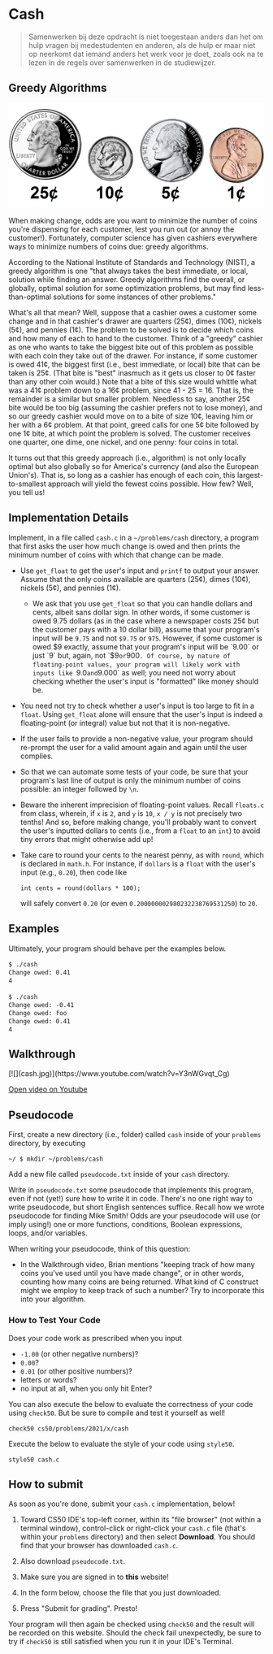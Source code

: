 # Cash

> Samenwerken bij deze opdracht is niet toegestaan anders dan het om hulp vragen bij medestudenten en anderen, als de hulp er maar niet op neerkomt dat iemand anders het werk voor je doet, zoals ook na te lezen in de regels over samenwerken in de studiewijzer.


## Greedy Algorithms

![US coins](coins.jpg)

When making change, odds are you want to minimize the number of coins you're dispensing for each customer, lest you run out (or annoy the customer!). Fortunately, computer science has given cashiers everywhere ways to minimize numbers of coins due: greedy algorithms.

According to the National Institute of Standards and Technology (NIST), a greedy algorithm is one "that always takes the best immediate, or local, solution while finding an answer. Greedy algorithms find the overall, or globally, optimal solution for some optimization problems, but may find less-than-optimal solutions for some instances of other problems."

What's all that mean? Well, suppose that a cashier owes a customer some change and in that cashier's drawer are quarters (25¢), dimes (10¢), nickels (5¢), and pennies (1¢). The problem to be solved is to decide which coins and how many of each to hand to the customer. Think of a "greedy" cashier as one who wants to take the biggest bite out of this problem as possible with each coin they take out of the drawer. For instance, if some customer is owed 41¢, the biggest first (i.e., best immediate, or local) bite that can be taken is 25¢. (That bite is "best" inasmuch as it gets us closer to 0¢ faster than any other coin would.) Note that a bite of this size would whittle what was a 41¢ problem down to a 16¢ problem, since 41 - 25 = 16\. That is, the remainder is a similar but smaller problem. Needless to say, another 25¢ bite would be too big (assuming the cashier prefers not to lose money), and so our greedy cashier would move on to a bite of size 10¢, leaving him or her with a 6¢ problem. At that point, greed calls for one 5¢ bite followed by one 1¢ bite, at which point the problem is solved. The customer receives one quarter, one dime, one nickel, and one penny: four coins in total.

It turns out that this greedy approach (i.e., algorithm) is not only locally optimal but also globally so for America's currency (and also the European Union's). That is, so long as a cashier has enough of each coin, this largest-to-smallest approach will yield the fewest coins possible. How few? Well, you tell us!


## Implementation Details

Implement, in a file called `cash.c` in a `~/problems/cash` directory, a program that first asks the user how much change is owed and then prints the minimum number of coins with which that change can be made.

*   Use `get_float` to get the user's input and `printf` to output your answer. Assume that the only coins available are quarters (25¢), dimes (10¢), nickels (5¢), and pennies (1¢).

    *   We ask that you use `get_float` so that you can handle dollars and cents, albeit sans dollar sign. In other words, if some customer is owed 9.75 dollars (as in the case where a newspaper costs 25¢ but the customer pays with a 10 dollar bill), assume that your program's input will be `9.75` and not `$9.75` or `975`. However, if some customer is owed $9 exactly, assume that your program's input will be `9.00` or just `9` but, again, not `$9` or `900`. Of course, by nature of floating-point values, your program will likely work with inputs like `9.0` and `9.000` as well; you need not worry about checking whether the user's input is "formatted" like money should be.

*   You need not try to check whether a user's input is too large to fit in a `float`. Using `get_float` alone will ensure that the user's input is indeed a floating-point (or integral) value but not that it is non-negative.

*   If the user fails to provide a non-negative value, your program should re-prompt the user for a valid amount again and again until the user complies.

*   So that we can automate some tests of your code, be sure that your program's last line of output is only the minimum number of coins possible: an integer followed by `\n`.

*   Beware the inherent imprecision of floating-point values. Recall `floats.c` from class, wherein, if `x` is `2`, and `y` is `10`, `x / y` is not precisely two tenths! And so, before making change, you'll probably want to convert the user's inputted dollars to cents (i.e., from a `float` to an `int`) to avoid tiny errors that might otherwise add up!

*   Take care to round your cents to the nearest penny, as with `round`, which is declared in `math.h`. For instance, if `dollars` is a `float` with the user's input (e.g., `0.20`), then code like

        int cents = round(dollars * 100);

    will safely convert `0.20` (or even `0.200000002980232238769531250`) to `20`.


## Examples

Ultimately, your program should behave per the examples below.

    $ ./cash
    Change owed: 0.41
    4

    $ ./cash
    Change owed: -0.41
    Change owed: foo
    Change owed: 0.41
    4


## Walkthrough

<div markdown="1" class="mx-n3 mx-sm-n4 mx-lg-n5">
[![](cash.jpg)](https://www.youtube.com/watch?v=Y3nWGvqt_Cg)
</div>

[Open video on Youtube](https://www.youtube.com/watch?v=Y3nWGvqt_Cg)


## Pseudocode

First, create a new directory (i.e., folder) called `cash` inside of your `problems` directory, by executing

    ~/ $ mkdir ~/problems/cash

Add a new file called `pseudocode.txt` inside of your `cash` directory.

Write in `pseudocode.txt` some pseudocode that implements this program, even if not (yet!) sure how to write it in code. There's no one right way to write pseudocode, but short English sentences suffice. Recall how we wrote pseudocode for finding Mike Smith! Odds are your pseudocode will use (or imply using!) one or more functions, conditions, Boolean expressions, loops, and/or variables.

When writing your pseudocode, think of this question:

- In the Walkthrough video, Brian mentions "keeping track of how many coins you've used until you have made change", or in other words, counting how many coins are being returned. What kind of C construct might we employ to keep track of such a number? Try to incorporate this into your algorithm.


### How to Test Your Code

Does your code work as prescribed when you input

*   `-1.00` (or other negative numbers)?
*   `0.00`?
*   `0.01` (or other positive numbers)?
*   letters or words?
*   no input at all, when you only hit Enter?

You can also execute the below to evaluate the correctness of your code using `check50`. But be sure to compile and test it yourself as well!

    check50 cs50/problems/2021/x/cash

Execute the below to evaluate the style of your code using `style50`.

    style50 cash.c


## How to submit

As soon as you're done, submit your `cash.c` implementation, below! 

1. Toward CS50 IDE's top-left corner, within its "file browser" (not within a terminal window), control-click or right-click your `cash.c` file (that's within your `problems` directory) and then select **Download**. You should find that your browser has downloaded `cash.c`.

2. Also download `pseudocode.txt`.

3. Make sure you are signed in to **this** website!

4. In the form below, choose the file that you just downloaded.

5. Press "Submit for grading". Presto!

Your program will then again be checked using `check50` and the result will be recorded on this website. Should the check fail unexpectedly, be sure to try if `check50` is still satisfied when you run it in your IDE's Terminal.
